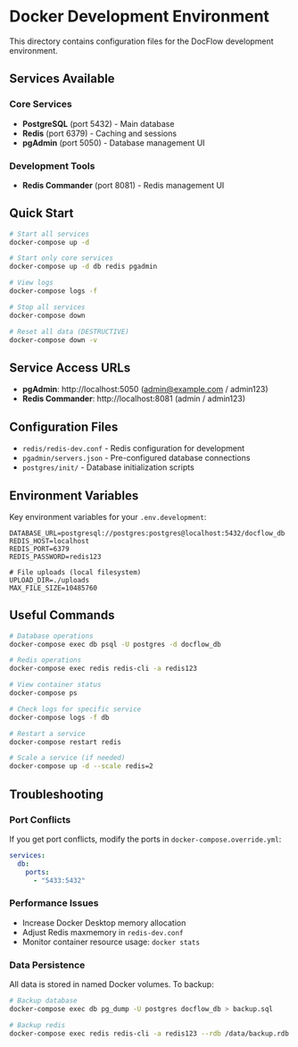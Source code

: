 # Docker Development Environment

This directory contains configuration files for the DocFlow development environment.

## Services Available

### Core Services
- **PostgreSQL** (port 5432) - Main database
- **Redis** (port 6379) - Caching and sessions
- **pgAdmin** (port 5050) - Database management UI

### Development Tools
- **Redis Commander** (port 8081) - Redis management UI

## Quick Start

```bash
# Start all services
docker-compose up -d

# Start only core services
docker-compose up -d db redis pgadmin

# View logs
docker-compose logs -f

# Stop all services
docker-compose down

# Reset all data (DESTRUCTIVE)
docker-compose down -v
```

## Service Access URLs

- **pgAdmin**: http://localhost:5050 (admin@example.com / admin123)
- **Redis Commander**: http://localhost:8081 (admin / admin123)

## Configuration Files

- `redis/redis-dev.conf` - Redis configuration for development
- `pgadmin/servers.json` - Pre-configured database connections
- `postgres/init/` - Database initialization scripts

## Environment Variables

Key environment variables for your `.env.development`:

```env
DATABASE_URL=postgresql://postgres:postgres@localhost:5432/docflow_db
REDIS_HOST=localhost
REDIS_PORT=6379
REDIS_PASSWORD=redis123

# File uploads (local filesystem)
UPLOAD_DIR=./uploads
MAX_FILE_SIZE=10485760
```

## Useful Commands

```bash
# Database operations
docker-compose exec db psql -U postgres -d docflow_db

# Redis operations
docker-compose exec redis redis-cli -a redis123

# View container status
docker-compose ps

# Check logs for specific service
docker-compose logs -f db

# Restart a service
docker-compose restart redis

# Scale a service (if needed)
docker-compose up -d --scale redis=2
```

## Troubleshooting

### Port Conflicts
If you get port conflicts, modify the ports in `docker-compose.override.yml`:

```yaml
services:
  db:
    ports:
      - "5433:5432"
```

### Performance Issues
- Increase Docker Desktop memory allocation
- Adjust Redis maxmemory in `redis-dev.conf`
- Monitor container resource usage: `docker stats`

### Data Persistence
All data is stored in named Docker volumes. To backup:

```bash
# Backup database
docker-compose exec db pg_dump -U postgres docflow_db > backup.sql

# Backup redis
docker-compose exec redis redis-cli -a redis123 --rdb /data/backup.rdb
```